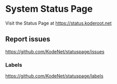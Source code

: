 # System Status Page
Visit the Status Page at https://status.koderoot.net

## Report issues
https://github.com/KodeNet/statuspage/issues

### Labels
https://github.com/KodeNet/statuspage/labels
